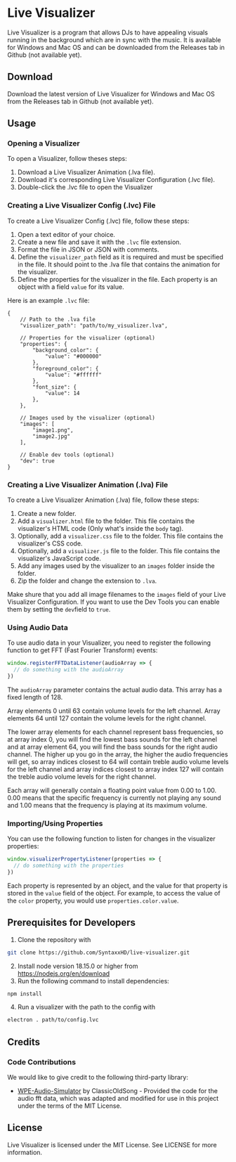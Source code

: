 # Live Visualizer

Live Visualizer is a program that allows DJs to have appealing visuals running in the background which are in sync with the music. It is available for Windows and Mac OS and can be downloaded from the Releases tab in Github (not available yet).

## Download

Download the latest version of Live Visualizer for Windows and Mac OS from the Releases tab in Github (not available yet).

## Usage

### Opening a Visualizer
To open a Visualizer, follow theses steps:

1. Download a Live Visualizer Animation (.lva file).
2. Download it's corresponding Live Visualizer Configuration (.lvc file).
3. Double-click the .lvc file to open the Visualizer

### Creating a Live Visualizer Config (.lvc) File
To create a Live Visualizer Config (.lvc) file, follow these steps:

1. Open a text editor of your choice.
2. Create a new file and save it with the `.lvc` file extension.
3. Format the file in JSON or JSON with comments.
4. Define the `visualizer_path` field as it is required and must be specified in the file. It should point to the .lva file that contains the animation for the visualizer.
5. Define the properties for the visualizer in the file. Each property is an object with a field `value` for its value.

Here is an example `.lvc` file:

```jsonc
{
    // Path to the .lva file
    "visualizer_path": "path/to/my_visualizer.lva",

    // Properties for the visualizer (optional)
    "properties": {
        "background_color": {
            "value": "#000000"
        },
        "foreground_color": {
            "value": "#ffffff"
        },
        "font_size": {
            "value": 14
        },
    },

    // Images used by the visualizer (optional)
    "images": [
        "image1.png",
        "image2.jpg"
    ],

    // Enable dev tools (optional)
    "dev": true
}
```
### Creating a Live Visualizer Animation (.lva) File
To create a Live Visualizer Animation (.lva) file, follow these steps:

1. Create a new folder.
2. Add a `visualizer.html` file to the folder. This file contains the visualizer's HTML code (Only what's inside the `body` tag).
3. Optionally, add a `visualizer.css` file to the folder. This file contains the visualizer's CSS code.
4. Optionally, add a `visualizer.js` file to the folder. This file contains the visualizer's JavaScript code.
5. Add any images used by the visualizer to an `images` folder inside the folder.
6. Zip the folder and change the extension to `.lva`.

Make shure that you add all image filenames to the `images` field of your Live Visualizer Configuration.
If you want to use the Dev Tools you can enable them by setting the `dev`field to `true`.

### Using Audio Data
To use audio data in your Visualizer, you need to register the following function to get FFT (Fast Fourier Transform) events:

```javascript
window.registerFFTDataListener(audioArray => {
  // do something with the audioArray
})
```

The `audioArray` parameter contains the actual audio data. This array has a fixed length of 128.

Array elements 0 until 63 contain volume levels for the left channel. Array elements 64 until 127 contain the volume levels for the right channel.

The lower array elements for each channel represent bass frequencies, so at array index 0, you will find the lowest bass sounds for the left channel and at array element 64, you will find the bass sounds for the right audio channel. The higher up you go in the array, the higher the audio frequencies will get, so array indices closest to 64 will contain treble audio volume levels for the left channel and array indices closest to array index 127 will contain the treble audio volume levels for the right channel.

Each array will generally contain a floating point value from 0.00 to 1.00. 0.00 means that the specific frequency is currently not playing any sound and 1.00 means that the frequency is playing at its maximum volume.

### Importing/Using Properties
You can use the following function to listen for changes in the visualizer properties:

```javascript
window.visualizerPropertyListener(properties => {
  // do something with the properties
})
```

Each property is represented by an object, and the value for that property is stored in the `value` field of the object. For example, to access the value of the `color` property, you would use `properties.color.value`.

## Prerequisites for Developers

1. Clone the repository with 
```bash
git clone https://github.com/SyntaxxHD/live-visualizer.git
```
2. Install node version 18.15.0 or higher from https://nodejs.org/en/download
3. Run the following command to install dependencies:
```bash
npm install
```
4. Run a visualizer with the path to the config with
```bash
electron . path/to/config.lvc
```

## Credits
### Code Contributions
We would like to give credit to the following third-party library:
- [WPE-Audio-Simulator](https://github.com/ClassicOldSong/WPE-Audio-Simulator) by ClassicOldSong - Provided the code for the audio fft data, which was adapted and modified for use in this project under the terms of the MIT License.

## License
Live Visualizer is licensed under the MIT License. See LICENSE for more information.
